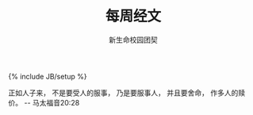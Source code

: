 ﻿---
layout: post
title: "每周经文"
description: ""
author: "新生命校园团契"
category: 经文分享
tags: [灵修]
---
{% include JB/setup %}

正如人子来， 不是要受人的服事， 乃是要服事人， 并且要舍命， 作多人的赎价。 -- 马太福音20:28
